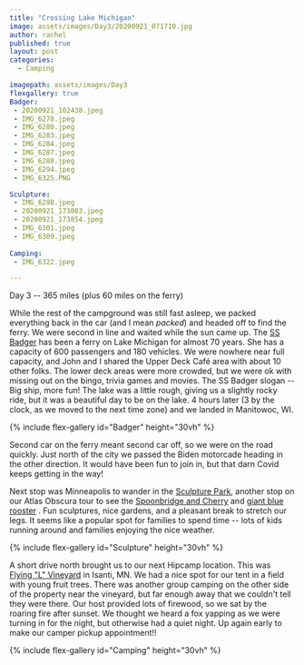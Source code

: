```yaml
---
title: "Crossing Lake Michigan"
image: assets/images/Day3/20200921_071710.jpg
author: rachel
published: true
layout: post
categories:
  - Camping

imagepath: assets/images/Day3
flexgallery: true
Badger:
 - 20200921_102438.jpeg
 - IMG_6278.jpeg				
 - IMG_6280.jpeg				
 - IMG_6283.jpeg				
 - IMG_6284.jpeg				
 - IMG_6287.jpeg
 - IMG_6288.jpeg
 - IMG_6294.jpeg
 - IMG_6325.PNG 		

Sculpture:
 - IMG_6298.jpeg
 - 20200921_173003.jpeg
 - 20200921_173854.jpeg
 - IMG_6301.jpeg
 - IMG_6309.jpeg
  
Camping:
 - IMG_6322.jpeg

---
```

Day 3 -- 365 miles (plus 60 miles on the ferry)

While the rest of the campground was still fast asleep, we packed
everything back in the car (and I mean *packed*) and headed off to find
the ferry. We were second in line and waited while the sun came up. The
[SS Badger](https://www.ssbadger.com/) has been a ferry on Lake Michigan
for almost 70 years. She has a capacity of 600 passengers and 180
vehicles. We were nowhere near full capacity, and John and I shared the
Upper Deck Café area with about 10 other folks. The lower deck areas
were more crowded, but we were ok with missing out on the bingo, trivia
games and movies. The SS Badger slogan -- Big ship, more fun! The lake
was a little rough, giving us a slightly rocky ride, but it was a
beautiful day to be on the lake. 4 hours later (3 by the clock, as we
moved to the next time zone) and we landed in Manitowoc, WI.

{% include flex-gallery id="Badger" height="30vh" %}

Second car on the ferry meant second car off, so we were on the road
quickly. Just north of the city we passed the Biden motorcade heading in
the other direction. It would have been fun to join in, but that darn
Covid keeps getting in the way!

Next stop was Minneapolis to wander in the [Sculpture
Park](https://walkerart.org/visit/garden), another stop on our Atlas
Obscura tour to see the [Spoonbridge and
Cherry](https://walkerart.org/collections/artworks/spoonbridge-and-cherry)
and [giant blue rooster](https://www.atlasobscura.com/places/hahncock) .
Fun sculptures, nice gardens, and a pleasant break to stretch our legs.
It seems like a popular spot for families to spend time -- lots of kids
running around and families enjoying the nice weather.

{% include flex-gallery id="Sculpture" height="30vh" %}

A short drive north brought us to our next Hipcamp location. This was
[Flying "L"
Vineyard](https://www.hipcamp.com/minnesota/flying-l-vineyard/flying-l-vineyard)
in Isanti, MN. We had a nice spot for our tent in a field with young
fruit trees. There was another group camping on the other side of the
property near the vineyard, but far enough away that we couldn't tell
they were there. Our host provided lots of firewood, so we sat by the
roaring fire after sunset. We thought we heard a fox yapping as we were
turning in for the night, but otherwise had a quiet night. Up again
early to make our camper pickup appointment!!

{% include flex-gallery id="Camping" height="30vh" %}
